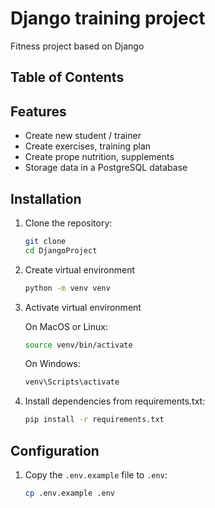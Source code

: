 # Django training project
Fitness project based on Django

## Table of Contents

## Features

- Create new student / trainer
- Create exercises, training plan
- Create prope nutrition, supplements
- Storage data in a PostgreSQL database

## Installation

1. Clone the repository:

    ```sh
    git clone 
    cd DjangoProject
    ```

2. Create virtual environment
    ```sh
    python -m venv venv
    ```

3. Activate virtual environment
    
    On MacOS or Linux:
    ```sh
    source venv/bin/activate
    ```
   
    On Windows:
    
    ```sh
    venv\Scripts\activate
    ```
    
4. Install dependencies from requirements.txt:

    ```sh
    pip install -r requirements.txt
    ```
   
## Configuration

1. Copy the `.env.example` file to `.env`:

    ```sh
    cp .env.example .env
    ```